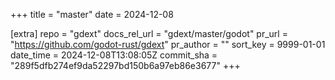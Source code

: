+++
title = "master"
date = 2024-12-08

[extra]
repo = "gdext"
docs_rel_url = "gdext/master/godot"
pr_url = "https://github.com/godot-rust/gdext"
pr_author = ""
sort_key = 9999-01-01
date_time = 2024-12-08T13:08:05Z
commit_sha = "289f5dfb274ef9da52297bd150b6a97eb86e3677"
+++


